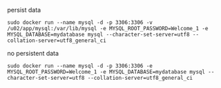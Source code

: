 
persist data

	sudo docker run --name mysql -d -p 3306:3306 -v /u02/app/mysql:/var/lib/mysql -e MYSQL_ROOT_PASSWORD=Welcome_1 -e MYSQL_DATABASE=mydatabase mysql --character-set-server=utf8 --collation-server=utf8_general_ci
	
no persistent data

	sudo docker run --name mysql -d -p 3306:3306 -e MYSQL_ROOT_PASSWORD=Welcome_1 -e MYSQL_DATABASE=mydatabase mysql --character-set-server=utf8 --collation-server=utf8_general_ci
		
	
